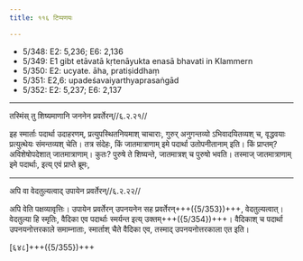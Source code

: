 ```yaml
---
title: ११६ टिप्पणयः

---
```

- 5/348: E2: 5,236; E6: 2,136
- 5/349: E1 gibt etāvatā kṛtenāyukta enasā bhavati in Klammern
- 5/350: E2: ucyate. āha, pratiṣiddhaṃ
- 5/351: E2,6: upadeśavaiyarthyaprasaṅgād
- 5/352: E2: 5,237; E6: 2,137

____________________________________________


तस्मिंस् तु शिष्यमाणानि जननेन प्रवर्तेरन्//६.२.२१//

इह स्मार्ताः पदार्था उदाहरणम्, प्रत्युपस्थितनियमाश् चाचाराः, गुरुर् अनुगन्तव्यो ऽभिवादयितव्यश् च, वृद्धवयाः प्रत्युत्थेयः संमन्तव्यश् चेति। तत्र संदेहः, किं जातमात्राणाम् इमे पदार्था उतोपनीतानाम् इति। किं प्राप्तम्? अविशेषोपदेशात् जातमात्राणाम्। कुतः? पुरुषे ते शिष्यन्ते, जातमात्रश् च पुरुषो भवति। तस्माज् जातमात्राणाम् इमे पदार्थाः, इत्य् एवं प्राप्ते ब्रूमः,


____________________________________________


अपि वा वेदतुल्यत्वाद् उपायेन प्रवर्तेरन्//६.२.२२//

अपि वेति पक्षव्यावृत्तिः। उपायेन प्रवर्तेरन् उपनयनेन सह प्रवर्तेरन्+++({5/353})+++, वेदतुल्यत्वात्। वेदतुल्या हि स्मृतिः, वैदिका एव पदार्थाः स्मर्यन्त इत्य् उक्तम्+++({5/354})+++। वैदिकाश् च पदार्था उपनयनोत्तरकाले समाम्नाताः, स्मार्ताश् चैते वैदिका एव, तस्माद् उपनयनोत्तरकाला एत इति।

[६४८]+++({5/355})+++

